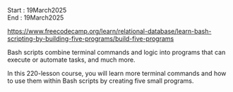Start : 19March2025 </br>
End : 19March2025 </br>

https://www.freecodecamp.org/learn/relational-database/learn-bash-scripting-by-building-five-programs/build-five-programs

Bash scripts combine terminal commands and logic into programs that can execute or automate tasks, and much more.

In this 220-lesson course, you will learn more terminal commands and how to use them within Bash scripts by creating five small programs.
